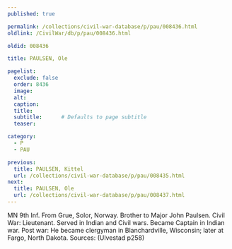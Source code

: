 ```yaml
---
published: true

permalink: /collections/civil-war-database/p/pau/008436.html
oldlink: /CivilWar/db/p/pau/008436.html

oldid: 008436

title: PAULSEN, Ole

pagelist:
  exclude: false
  order: 8436
  image: 
  alt:
  caption:
  title:
  subtitle:      # Defaults to page subtitle
  teaser:

category: 
  - P 
  - PAU

previous:
  title: PAULSEN, Kittel
  url: /collections/civil-war-database/p/pau/008435.html  
next:
  title: PAULSEN, Ole
  url: /collections/civil-war-database/p/pau/008437.html   
---
```

MN 9th Inf. From Grue, Solor, Norway. Brother to Major John Paulsen. Civil War: Lieutenant. Served in Indian and Civil wars. Became Captain in Indian war. Post war: He became clergyman in Blanchardville, Wisconsin; later at Fargo, North Dakota. Sources: (Ulvestad p258)